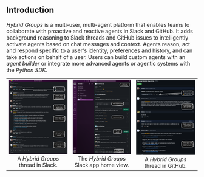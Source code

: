 ## Introduction

*Hybrid Groups* is a multi-user, multi-agent platform that enables teams to collaborate with proactive and reactive agents in Slack and GitHub. 
It adds background reasoning to Slack threads and GitHub issues to intelligently activate agents based on chat messages and context. 
Agents reason, act and respond specific to a user's identity, preferences and history, and can take actions on behalf of a user.
Users can build custom agents with an *agent builder* or integrate more advanced agents or agentic systems with the *Python SDK*.

<table>
<tr>
<td valign="top" align="center">
<a href="/images/intro/intro-1.png?raw=true" target="_blank"><img src="/images/intro/intro-1.png" width="400"></a><br>
A <i>Hybrid Groups</i> thread in Slack.
</td>
<td valign="top" align="center">
<a href="/images/intro/intro-2.png?raw=true" target="_blank"><img src="/images/intro/intro-2.png" width="400"></a><br>
The <i>Hybrid Groups</i> Slack app home view.
</td>
<td valign="top" align="center">
<a href="/images/intro/intro-3.png?raw=true" target="_blank"><img src="/images/intro/intro-3-crop.png" width="400"></a><br>
A <i>Hybrid Groups</i> thread in GitHub.
</td>
</tr>
</table>

